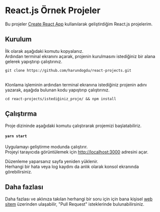 # React.js Örnek Projeler

Bu projeler [Create React App](https://github.com/facebook/create-react-app) kullanılarak geliştirdiğim React.js projelerim.

## Kurulum

İlk olarak aşağıdaki komutu kopyalanız. 
<br />
Ardından terminal ekranını açarak, projenin kurulmasını istediğiniz bir alana gelerek yapıştırıp çalıştırınız.

```
git clone https://github.com/harundogdu/react-projects.git
```
<br />
Klonlama işleminin ardından terminal ekranına istediğiniz projenin adını yazarak, aşağıda bulunan kodu yapıştırıp çalıştırınız.

```
cd react-projects/istediğiniz_proje/ && npm install 
```

## Çalıştırma

Proje dizininde aşağıdaki komutu çalıştırarak projemizi başlatabiliriz.

#### `yarn start`

Uygulamayı geliştirme modunda çalıştırır.\
Projeyi tarayıcıda görüntülemek için [http://localhost:3000](http://localhost:3000) adresini açar.

Düzenleme yaparsanız sayfa yeniden yüklenir.\
Herhangi bir hata veya log kaydını da anlık olarak konsol ekranında görebilirsiniz.

## Daha fazlası

Daha fazlası ve aklınıza takılan herhangi bir soru için için bana kişisel [web sitem](https://harundogdu.com/) üzerinden ulaşabilir, "Pull Request" isteklerinde bulunabilirsiniz.



